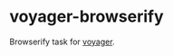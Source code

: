voyager-browserify
==================

Browserify task for [voyager](https://github.com/davidglivar/voyager).
